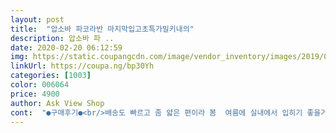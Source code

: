 ```yaml
---
layout: post 
title:  "압소바 파코라반 마지막입고초특가밀키내의" 
description: 압소바 파 ..
date: 2020-02-20 06:12:59 
img: https://static.coupangcdn.com/image/vendor_inventory/images/2019/01/28/22/2/0b8b5bdb-78cf-42bc-8eac-6e71da17100b.jpg 
linkUrl: https://coupa.ng/bp30Yh 
categories: [1003] 
color: 006064 
price: 4900 
author: Ask View Shop 
cont:  "●구매후기●<br/>배송도 빠르고 좀 얇은 편이라 봄  여름에 실내에서 입히기 좋을거 같아요.<br/><br/>생각보다입혀놓음 이쁘네요ㅎㅎ잘입고있어요<br/>요즘 낮엔 날이따뜻해서<br/>흰색과 민트색덕분에 아기 얼굴이 환하니 너무 예뻐보여요.<br/><br/>" 
---
```

